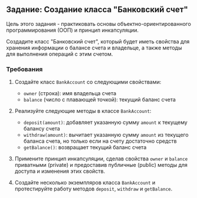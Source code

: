 ## Задание: Создание класса "Банковский счет"

Цель этого задания - практиковать основы объектно-ориентированного программирования (ООП) и принцип инкапсуляции. 

Создадите класс "Банковский счет", который будет иметь свойства для хранения информации о балансе счета и владельце, а также методы для выполнения операций с этим счетом.

### Требования

1. Создайте класс `BankAccount` со следующими свойствами:
   - `owner` (строка): имя владельца счета
   - `balance` (число с плавающей точкой): текущий баланс счета

2. Реализуйте следующие методы в классе `BankAccount`:
   - `deposit(amount)`: добавляет указанную сумму `amount` к текущему балансу счета
   - `withdraw(amount)`: вычитает указанную сумму `amount` из текущего баланса счета, но только если на счету достаточно средств
   - `getBalance()`: возвращает текущий баланс счета

3. Примените принцип инкапсуляции, сделав свойства `owner` и `balance` приватными (private) и предоставив публичные (public) методы для доступа и изменения этих свойств.

4. Создайте несколько экземпляров класса `BankAccount` и протестируйте работу методов `deposit`, `withdraw` и `getBalance`.
